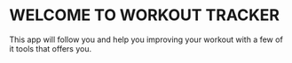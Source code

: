 # WELCOME TO WORKOUT TRACKER

This app will follow you and help you improving your workout with a few of it tools that offers you.
